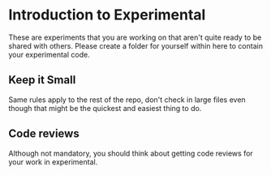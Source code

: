 # Introduction to Experimental
These are experiments that you are working on that aren't quite ready to be shared with others.
Please create a folder for yourself within here to contain your experimental code.

## Keep it Small
Same rules apply to the rest of the repo, don't check in large files even though that might be the quickest and easiest thing to do.

## Code reviews
Although not mandatory, you should think about getting code reviews for your work in experimental.
